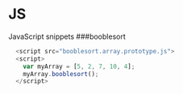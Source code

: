 # JS
JavaScript snippets
###booblesort
```javascript
  <script src="booblesort.array.prototype.js">
  <script>
    var myArray = [5, 2, 7, 10, 4];
    myArray.booblesort();
  </script>
  ```
